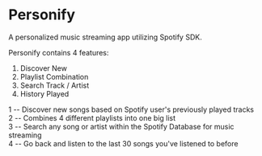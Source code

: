 # Personify

A personalized music streaming app utilizing Spotify SDK.

Personify contains 4 features:

1) Discover New
2) Playlist Combination
3) Search Track / Artist
4) History Played

1 -- Discover new songs based on Spotify user's previously played tracks <br>
2 -- Combines 4 different playlists into one big list <br>
3 -- Search any song or artist within the Spotify Database for music streaming <br>
4 -- Go back and listen to the last 30 songs you've listened to before <br>

